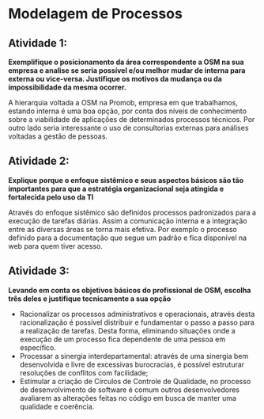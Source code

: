 # Modelagem de Processos

##  Atividade 1: 

**Exemplifique o posicionamento da área correspondente a OSM na sua empresa e analise se seria possível e/ou melhor mudar de interna para externa ou vice-versa. Justifique os motivos da mudança ou da impossibilidade da mesma ocorrer.** 

A hierarquia voltada a OSM na Promob, empresa em que trabalhamos, estando interna é uma boa opção, por conta dos níveis de conhecimento sobre a viabilidade de aplicações de determinados processos técnicos. Por outro lado seria interessante o uso de consultorias externas para análises voltadas a gestão de pessoas.

##  Atividade 2: 

**Explique porque o enfoque sistêmico e seus aspectos básicos são tão importantes para que a estratégia organizacional seja atingida e fortalecida pelo uso da TI** 

Através do enfoque sistêmico são definidos processos padronizados para a execução de tarefas diárias. Assim a comunicação interna e a integração entre as diversas áreas se torna mais efetiva. Por exemplo o processo definido para a documentação que segue um padrão e fica disponível na web para quem tiver acesso. 

##  Atividade 3: 

**Levando em conta os objetivos básicos do profissional de OSM, escolha três deles e justifique tecnicamente a sua opção** 

- Racionalizar os processos administrativos e operacionais, através desta racionalização é possível distribuir e fundamentar o passo a passo para a realização de tarefas. Desta forma, eliminando situações onde a execução de um processo fica dependente de uma pessoa em específico. 
- Processar a sinergia interdepartamental: através de uma sinergia bem desenvolvida e livre de excessivas burocracias, é possível estruturar resoluções de conflitos com facilidade;
- Estimular a criação de Círculos de Controle de Qualidade, no processo de desenvolvimento de software é comum outros desenvolvedores avaliarem as alterações feitas no código em busca de manter uma qualidade e coerência.
